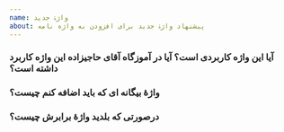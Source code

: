 ```yaml
---
name: واژۀ جدید
about: پیشنهاد واژۀ جدید برای افزودن به واژه نامه
---
```

### آیا این واژه کاربردی است؟ آیا در آموزگاه آقای حاجیزاده این واژه کاربرد داشته است؟

### واژۀ بیگانه ای که باید اضافه کنم چیست؟
<i></i>
### درصورتی که بلدید واژۀ برابرش چیست؟
<i></i>
